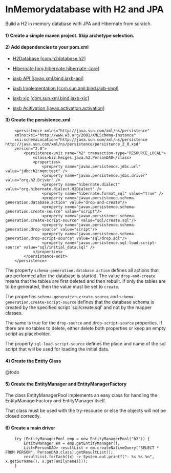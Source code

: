 # InMemorydatabase with H2 and JPA

Build a H2 in memory database with JPA and Hibernate from scratch.

#### 1) Create a simple maven project. Skip archetype selection.

#### 2) Add dependencies to your pom.xml

- [H2Database [com.h2database.h2]](https://mvnrepository.com/artifact/com.h2database/h2)

- [Hibernate [org.hibernate.hibernate-core]](https://mvnrepository.com/artifact/org.hibernate/hibernate-core)

- [jaxb API [javax.xml.bind.jaxb-api]](https://mvnrepository.com/artifact/javax.xml.bind/jaxb-api)

- [jaxb Implementation [com.sun.xml.bind.jaxb-impl]](https://mvnrepository.com/artifact/com.sun.xml.bind/jaxb-impl)

- [jaxb xjc [com.sun.xml.bind.jaxb-xjc]](https://mvnrepository.com/artifact/com.sun.xml.bind/jaxb-xjc)

- [jaxb Acitivation [javax.activation.activation]](https://mvnrepository.com/artifact/javax.activation/activation)

#### 3) Create the persistence.xml

		<persistence xmlns="http://java.sun.com/xml/ns/persistence" 
		xmlns:xsi="http://www.w3.org/2001/XMLSchema-instance" 
		xsi:schemaLocation="http://java.sun.com/xml/ns/persistence http://java.sun.com/xml/ns/persistence/persistence_2_0.xsd" 
		version="2.0">
			<persistence-unit name="h2" transaction-type="RESOURCE_LOCAL">
				<class>biz.heiges.java.h2.PersonDAO</class>
				<properties>
					<property name="javax.persistence.jdbc.url" value="jdbc:h2:mem:test" />
					<property name="javax.persistence.jdbc.driver" value="org.h2.Driver" />
					<property name="hibernate.dialect" value="org.hibernate.dialect.H2Dialect" />
					<property name="hibernate.format_sql" value="true" />
					<property name="javax.persistence.schema-generation.database.action" value="drop-and-create"/>
					<property name="javax.persistence.schema-generation.create-source" value="script"/>
					<property name="javax.persistence.schema-generation.create-script-source" value="sql/create.sql"/>
					<property name="javax.persistence.schema-generation.drop-source" value="script"/>
					<property name="javax.persistence.schema-generation.drop-script-source" value="sql/drop.sql"/>
					<property name="javax.persistence.sql-load-script-source" value="sql/initial_data.sql" />
				</properties>
			</persistence-unit>
		</persistence>

The property `schema-generation.database.action` defines all actions that are performed after the database is started. The value `drop-and-create` means that the tables are first deleted and then rebuilt. If only the tables are to be generated, then the value must be set to `create`.

The properties `schema-generation.create-source` and `schema-generation.create-script-source` defines that the database schema is created by the specified script 'sql/create.sql' and not by the mapper classes.

The same is true for the `drop-source` and `drop-script-source` properties. If there are no tables to delete, either delete both properties or keep an empty script as placeholder.

The property `sql-load-script-source` defines the place and name of the sql script that will be used for loading the initial data.

#### 4) Create the Entity Class

@todo

#### 5) Create the EntityManager and EntityManagerFactory

The class EntityManagerPool implements an easy class for handling the EntityManagerFactory and EntityManager itself.

That class must be used with the try-resource or else the objects will not be closed correctly.

#### 6) Create a main driver

		try (EntityManagerPool emp = new EntityManagerPool("h2")) {
			EntityManager em = emp.getEntityManager();
			List<PersonDAO> resultList = em.createNativeQuery("SELECT * FROM PERSON", PersonDAO.class).getResultList();
			resultList.forEach((x) -> System.out.printf("- %s %s %n", x.getSurname(), x.getFamilyname()));
		}
